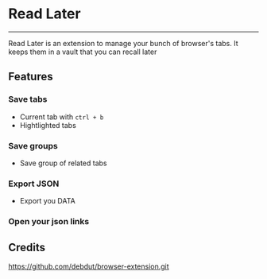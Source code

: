 # Read Later

------------
Read Later is an extension to manage your bunch of browser's tabs.
It keeps them in a vault that you can recall later

## Features

### Save tabs

- Current tab with `ctrl + b`
- Hightlighted tabs

### Save groups

- Save group of related tabs

### Export JSON

- Export you DATA

### Open your json links


## Credits

https://github.com/debdut/browser-extension.git